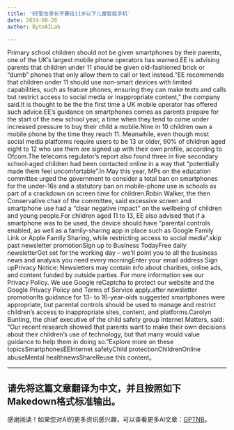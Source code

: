 ```yaml
---
title: 'EE警告家长不要给11岁以下儿童智能手机'
date: 2024-08-26
author: ByteAILab

---
```


Primary school children should not be given smartphones by their parents, one of the UK’s largest mobile phone operators has warned.EE is advising parents that children under 11 should be given old-fashioned brick or “dumb” phones that only allow them to call or text instead.“EE recommends that children under 11 should use non-smart devices with limited capabilities, such as feature phones, ensuring they can make texts and calls but restrict access to social media or inappropriate content,” the company said.It is thought to be the the first time a UK mobile operator has offered such advice.EE’s guidance on smartphones comes as parents prepare for the start of the new school year, a time when they tend to come under increased pressure to buy their child a mobile.Nine in 10 children own a mobile phone by the time they reach 11. Meanwhile, even though most social media platforms require users to be 13 or older, 60% of children aged eight to 12 who use them are signed up with their own profile, according to Ofcom.The telecoms regulator’s report also found three in five secondary school-aged children had been contacted online in a way that “potentially made them feel uncomfortable”.In May this year, MPs on the education committee urged the government to consider a total ban on smartphones for the under-16s and a statutory ban on mobile-phone use in schools as part of a crackdown on screen time for children.Robin Walker, the then Conservative chair of the committee, said excessive screen and smartphone use had a “clear negative impact” on the wellbeing of children and young people.For children aged 11 to 13, EE also advised that if a smartphone was to be used, the device should have “parental controls enabled, as well as a family-sharing app in place such as Google Family Link or Apple Family Sharing, while restricting access to social media”.skip past newsletter promotionSign up to Business TodayFree daily newsletterGet set for the working day – we'll point you to all the business news and analysis you need every morningEnter your email address Sign upPrivacy Notice: Newsletters may contain info about charities, online ads, and content funded by outside parties. For more information see our Privacy Policy. We use Google reCaptcha to protect our website and the Google Privacy Policy and Terms of Service apply.after newsletter promotionIts guidance for 13- to 16-year-olds suggested smartphones were appropriate, but parental controls should be used to manage and restrict children’s access to inappropriate sites, content, and platforms.Carolyn Bunting, the chief executive of the child safety group Internet Matters, said: “Our recent research showed that parents want to make their own decisions about their children’s use of technology, but that many would value guidance to help them in doing so.”Explore more on these topicsSmartphonesEEInternet safetyChild protectionChildrenOnline abuseMental healthnewsShareReuse this content。

---
请先将这篇文章翻译为中文，并且按照如下Makedown格式标准输出。
---
感谢阅读！如果您对AI的更多资讯感兴趣，可以查看更多AI文章：[GPTNB](https://gptnb.com)。